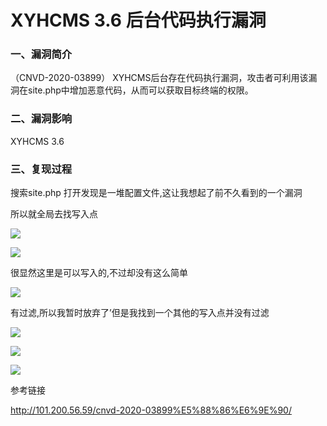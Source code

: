 # XYHCMS 3.6 后台代码执行漏洞

### 一、漏洞简介

（CNVD-2020-03899） XYHCMS后台存在代码执行漏洞，攻击者可利用该漏洞在site.php中增加恶意代码，从而可以获取目标终端的权限。

### 二、漏洞影响

XYHCMS 3.6

### 三、复现过程

搜索site.php 打开发现是一堆配置文件,这让我想起了前不久看到的一个漏洞

所以就全局去找写入点

![](images/15896430134799.png)


![](images/15896430177051.png)


很显然这里是可以写入的,不过却没有这么简单

![](images/15896430264260.png)


有过滤,所以我暂时放弃了’但是我找到一个其他的写入点并没有过滤

![](images/15896430346211.png)


![](images/15896430383049.png)


![](images/15896430420672.png)


参考链接

http://101.200.56.59/cnvd-2020-03899%E5%88%86%E6%9E%90/
